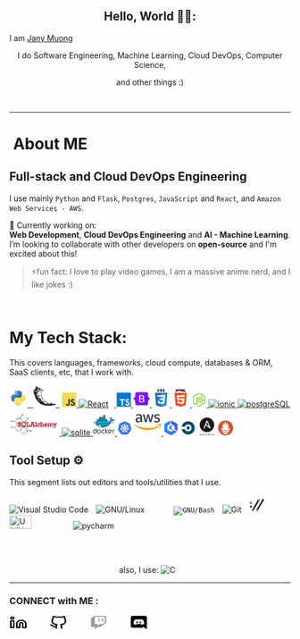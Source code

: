 <!-- Hi, I am Jany Muong 👋🏿 -->
<!-- about me -->

<h2 align="center">Hello, World 👋🏿:</h2>

I am [Jany Muong](https://www.github.com/janymuong/)

<p align="center">I do Software Engineering, Machine Learning, Cloud DevOps, Computer Science,</p>
<p align="center">and other things :) </p>

<br>

---
# &nbsp;About ME

## Full-stack and Cloud DevOps Engineering

I use mainly `Python` and `Flask`, `Postgres`, `JavaScript` and `React`, and `Amazon Web Services - AWS`.

🌱 Currently working on:       
**Web Development**, **Cloud DevOps Engineering** and **AI - Machine Learning**. 
I’m looking to collaborate with other developers on **open-source** and I'm excited about this!


>⚡fun fact: I love to play video games, I am a massive anime nerd, and I like jokes :)

<!-- 
[![website](./img_icons/linkedin-light.svg)](https://www.linkedin.com/in/janymuong/#gh-light-mode-only)
[![website](./img_icons/linkedin-dark.svg)](https://www.linkedin.com/in/janymuong//#gh-dark-mode-only)
&nbsp;&nbsp;
[![website](./img_icons/twitter-light.svg)](https://twitter.com/janymuong#gh-light-mode-only)
[![website](./img_icons/twitter-dark.svg)](https://twitter.com/janymuong#gh-dark-mode-only)
&nbsp;&nbsp;
[![website](./img_icons/youtube-light.svg)](https://www.youtube.com/channel/##gh-light-mode-only)
[![website](./img_icons/youtube-dark.svg)](https://www.youtube.com/channel/##gh-dark-mode-only)
&nbsp;&nbsp;
[![website](./img_icons/instagram-light.svg)](https://www.instagram.com/jany_muong/#gh-light-mode-only)
[![website](./img_icons/instagram-dark.svg)](https://www.instagram.com/jany_muong/#gh-dark-mode-only) -->

&nbsp;  <br>
# My Tech Stack:

This covers languages, frameworks, cloud compute, databases & ORM, SaaS clients, etc, that I work with.
<p align="left"> 
  <a href="https://www.python.org" target="_blank"> 
    <img src="https://raw.githubusercontent.com/devicons/devicon/master/icons/python/python-original.svg" alt="python" width="32" title="Python" height="32"/> </a> 
  <code><a href="https://flask.palletsprojects.com/" target="_blank"> <img src="./img_icons/flask.svg" alt="flask" width="40" height="40" title="Flask" /> </a></code>
  <a href="https://developer.mozilla.org/en-US/docs/Web/JavaScript" target="_blank"> 
    <img src="https://raw.githubusercontent.com/devicons/devicon/master/icons/javascript/javascript-original.svg" alt="JavaScript" title="JavaScript" width="26" height="26"/> </a>
  <a href="#"> <img title="React" alt="React" width="26px" src="https://cdn.jsdelivr.net/gh/devicons/devicon/icons/react/react-original.svg" style="padding-right:10px;" /> </a>
  <a href="https://developer.mozilla.org/en-US/docs/Web/JavaScript" target="_blank"> 
    <img src="https://raw.githubusercontent.com/devicons/devicon/master/icons/typescript/typescript-original.svg" alt="typescript" width="26" title="TypeScript" height="26"/> </a> 
  <a href="https://www.getbootstrap.com/" target="_blank"> 
    <img src="https://raw.githubusercontent.com/devicons/devicon/master/icons/bootstrap/bootstrap-original.svg" alt="bootstrap" width="30" title="Bootstrap" height="30"/> </a>
  <a href="https://www.w3schools.com/css/" target="_blank"> 
  <img src="https://raw.githubusercontent.com/devicons/devicon/master/icons/css3/css3-original-wordmark.svg" alt="css3" width="32" title="Cascading Style Sheets/CSS" height="32"/> 
  <a href="https://www.w3.org/html/" target="_blank"> 
    <img src="https://raw.githubusercontent.com/devicons/devicon/master/icons/html5/html5-original-wordmark.svg" alt="html5" title="HTML" width="32" height="32"/>
  </a>   
  <a href="https://nodejs.org" target="_blank">
    <img src="https://raw.githubusercontent.com/devicons/devicon/master/icons/nodejs/nodejs-original.svg" alt="nodejs" width="26" height="26" title="NodeJS"/>
  </a> 
  <a href="https://ionicframework.com" target="_blank">
    <img src="https://upload.wikimedia.org/wikipedia/commons/d/d1/Ionic_Logo.svg" alt="ionic" width="32" height="32"/>
  </a>
  <a href="https://www.postgresql.org/" target="_blank"> 
    <img src="https://www.vectorlogo.zone/logos/postgresql/postgresql-icon.svg" title="PostgreSQL" alt="postgreSQL" width="30" height="30"/>
  </a> 
  <a href="https://www.sqlalchemy.org/" target="_blank">
  <img src="img_icons/sqlalchemy_series_redo.png" alt="sqlalchemy" width="90" />
  </a>
  <a href="https://www.sqlite.org/" target="_blank"> 
    <img src="https://www.vectorlogo.zone/logos/sqlite/sqlite-icon.svg" title="SQLite" alt="sqlite" width="26" height="26"/>
  </a> 
  <a href="https://www.docker.com" target="_blank">
  <img src="https://raw.githubusercontent.com/devicons/devicon/master/icons/docker/docker-original-wordmark.svg" alt="docker" width="40" height="40"/>
  </a>
  <img src="./img_icons/kubernetes.svg" title="Kubernetes" alt="Kubernetes" width="27" height="27"/>
  <a href="https://aws.amazon.com" target="_blank"> <img src="https://raw.githubusercontent.com/devicons/devicon/master/icons/amazonwebservices/amazonwebservices-original-wordmark.svg" title="Amazon Web Services" alt="aws" width="48" height="48"/> </a>
  <img src="./img_icons/amazon-eks.svg" title="Amazon EKS" alt="eks" width="27" height="27"/>
  <img src="./img_icons/circleci.svg" title="Circle CI" alt="circleci" width="27" height="27"/>
  <img src="./img_icons/ansible.svg" title="Ansible" alt="ansible" width="32" height="32"/>
  <img src="./img_icons/prometheus.svg" title="Prometheus" alt="Prometheus" width="27" height="27"/>
</p>

<!-- <br /><br />-->

## Tool Setup ⚙️
This segment lists out editors and tools/utilities that I use.
<p align="left"> 
  <img alt="Visual Studio Code" width="24px" height="32" src="https://cdn.jsdelivr.net/gh/devicons/devicon/icons/vscode/vscode-original.svg" style="padding-right:10px;" title="VS Code"/>
  <img alt="GNU/Linux" height="32" title="GNU/Linux" width="32px" src="https://img.icons8.com/color/48/000000/linux--v1.png" style="padding-right:10px;">
  <img src="img_icons/terminal-dark.svg" alt="shell" title="Terminal/Shell" height="32" width="24px" style="padding-right:10px;" />
  <code><img alt="GNU/Bash" title="GNU/Bash" height="32" width="24px" src="https://cdn.jsdelivr.net/gh/devicons/devicon/icons/bash/bash-original.svg" style="padding-right:10px;" /></code>
  <img alt="Git" title="Git" width="26px" src="https://cdn.jsdelivr.net/gh/devicons/devicon/icons/git/git-original.svg" style="padding-right:10px;" />
  <img src="./img_icons/curl.svg" title="curl" alt="curl" width="27" height="27"/>
  <img src="https://img.shields.io/badge/vim-239120?style=for-the-badge&logo=vim&logoColor=white" style="padding-right:20px;" height="24px" width="40px" title="UNIX Vim" />
  <img alt="pycharm" width="24px" src="https://cdn.jsdelivr.net/gh/devicons/devicon/icons/pycharm/pycharm-original.svg" title="PyCharm" style="padding-left:50px;" />
</p>

<br/><br/>
<p><center>also, I use: <img title="C Language" alt="C" width="26px" src="https://cdn.jsdelivr.net/gh/devicons/devicon/icons/c/c-original.svg" style="padding-right:10px;" /></center>
</p>

<!-- 
### :card_file_box: DATABASES

<div align="left"> 
<img alt="postgres" title="PostgreSQL"width="30px" src="https://cdn.jsdelivr.net/gh/devicons/devicon/icons/postgresql/postgresql-original.svg" style="padding-right:40px;margin-right:35px;" />
<a href="https://www.sqlite.org/" target="_blank"> 
    <img src="https://www.vectorlogo.zone/logos/sqlite/sqlite-icon.svg" title="SQLite" alt="sqlite" width="26px" height="26px" style="padding-right:40px;margin-right:35px;"/>
</a> 
<img alt="MongoDB" width="26px" src="https://cdn.jsdelivr.net/gh/devicons/devicon/icons/mongodb/mongodb-original.svg"style="padding-right:40px;margin-right:35px;" />
  </div>
<!-- <br/><br/> -->

---
### CONNECT with ME :

<p align="left">

<a href="https://www.linkedin.com/in/janymuong/#gh-light-mode-only" target="_blank"><img align="center" src="./img_icons/linkedin-light.svg" title="LinkedIn" alt="@janymuong" height="24" width="32" /></a> 
<a href="https://www.linkedin.com/in/janymuong/#gh-dark-mode-only" target="_blank"><img align="center" src="./img_icons/linkedin-dark.svg" title="LinkedIn" alt="@janymuong" height="24" width="32" /></a>
<a href="https://github.com/janymuong/janymuong/#gh-light-mode-only" target="_blank"><img align="center" src="./img_icons/github-light.svg" title="GitHub" alt="@janymuong" height="24" width="32" /></a>
<a href="https://github.com/janymuong/janymuong/#gh-dark-mode-only" target="_blank"><img align="center" src="./img_icons/github-dark.svg" title="GitHub" alt="@janymuong" height="24" width="32" /></a> 
<a href="https://www.twitch.tv/janymuong/#gh-dark-mode-only" target="_blank"><img align="center" src="./img_icons/twitch.svg" title="Twitch" alt="@janymuong" height="24" width="32" /></a> 
<a href="https://twitter.com/janymuong/#gh-dark-mode-only" target="_blank"><img align="center" src="./img_icons/twitter-dark.svg" title="Twitter" alt="janymuong" height="24" width="32" /></a>
<code><a href="https://discord.com/mu-0#1062/#gh-dark-mode-only" target="_blank"><img align="center" src="./img_icons/discord.svg" title="Dicord" alt="@janymuong" height="24" width="32" /></a></code>
</p>

[twitter]: https://twitter.com/janymuong
[instagram]: https://www.instagram.com/jany_muong/
[linkedin]: https://www.linkedin.com/in/janymuong/
